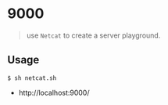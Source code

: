 # 9000
> use `Netcat` to create a server playground.

## Usage

```
$ sh netcat.sh
```

* http://localhost:9000/
